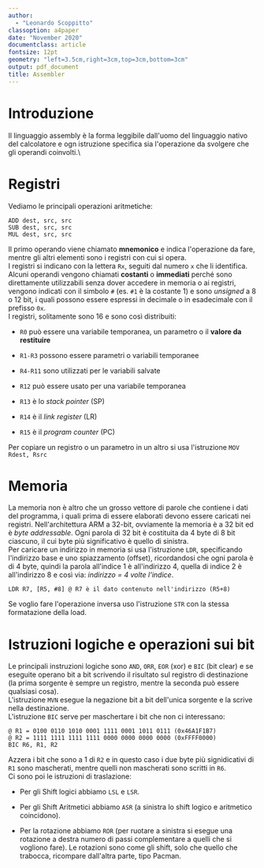 ```yaml
--- 
author: 
  - "Leonardo Scoppitto"
classoption: a4paper
date: "November 2020"
documentclass: article
fontsize: 12pt
geometry: "left=3.5cm,right=3cm,top=3cm,bottom=3cm"
output: pdf_document
title: Assembler
---
```


# Introduzione

Il linguaggio assembly è la forma leggibile dall'uomo del linguaggio nativo del calcolatore e ogn istruzione specifica sia l'operazione da svolgere che gli operandi coinvolti.\

# Registri

Vediamo le principali operazioni aritmetiche:

```Assembly
ADD dest, src, src
SUB dest, src, src
MUL dest, src, src
```
Il primo operando viene chiamato **mnemonico** e indica l'operazione da fare, mentre gli altri elementi sono i registri con cui si opera.\
I registri si indicano con la lettera `Rx`, seguiti dal numero `x` che li identifica. Alcuni operandi vengono chiamati **costanti** o **immediati** perché sono direttamente utilizzabili senza dover accedere in memoria o ai registri, vengono indicati con il simbolo `#` (es. `#1` è la costante 1) e sono *unsigned* a 8 o 12 bit, i quali possono essere espressi in decimale o in esadecimale con il prefisso `0x`.\
I registri, solitamente sono 16 e sono così distribuiti:

* `R0` può essere una variabile temporanea, un parametro o il **valore da restituire**

* `R1-R3` possono essere parametri o variabili temporanee

* `R4-R11` sono utilizzati per le variabili salvate

* `R12` può essere usato per una variabile temporanea

* `R13` è lo *stack pointer* (SP)

* `R14` è il *link register* (LR)

* `R15` è il *program counter* (PC)

Per copiare un registro o un parametro in un altro si usa l'istruzione `MOV Rdest, Rsrc`

# Memoria

La memoria non è altro che un grosso vettore di parole che contiene i dati del programma, i quali prima di essere elaborati devono essere caricati nei registri. Nell'architettura ARM a 32-bit, ovviamente la memoria è a 32 bit ed è *byte addressable*. Ogni parola di 32 bit è costituita da 4 byte di 8 bit ciascuno, il cui byte più significativo è quello di sinistra.\
Per caricare un indirizzo in memoria si usa l'istruzione `LDR`, specificando l'indirizzo base e uno spiazzamento (offset), ricordandosi che ogni parola è di 4 byte, quindi la parola all'indice 1 è all'indirizzo 4, quella di indice 2 è all'indirizzo 8 e così via: *indirizzo = 4 volte l'indice*.
```Assembly
LDR R7, [R5, #8] @ R7 è il dato contenuto nell'indirizzo (R5+8)
```
Se voglio fare l'operazione inversa uso l'istruzione `STR` con la stessa formatazione della load.

# Istruzioni logiche e operazioni sui bit

Le principali instruzioni logiche sono `AND`, `ORR`, `EOR` (xor) e `BIC` (bit clear) e se eseguite operano bit a bit scrivendo il risultato sul registro di destinazione (la prima sorgente è sempre un registro, mentre la seconda può essere qualsiasi cosa).\
L'istruzione `MVN` esegue la negazione bit a bit dell'unica sorgente e la scrive nella destinazione.\
L'istruzione `BIC` serve per maschertare i bit che non ci interessano:
```Assembly
@ R1 = 0100 0110 1010 0001 1111 0001 1011 0111 (0x46A1F1B7)
@ R2 = 1111 1111 1111 1111 0000 0000 0000 0000 (0xFFFF0000)
BIC R6, R1, R2
```
Azzera i bit che sono a 1 di `R2` e in questo caso i due byte più signidicativi di `R1` sono mascherati, mentre quelli non mascherati sono scritti in `R6`.\
Ci sono poi le istruzioni di traslazione:

* Per gli Shift logici abbiamo `LSL` e `LSR`.

* Per gli Shift Aritmetici abbiamo `ASR` (a sinistra lo shift logico e aritmetico coincidono).

* Per la rotazione abbiamo `ROR` (per ruotare a sinistra si esegue una rotazione a destra numero di passi complementare a quelli che si vogliono fare). Le rotazioni sono come gli shift, solo che quello che trabocca, ricompare dall'altra parte, tipo Pacman.

